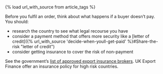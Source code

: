 {% load url_with_source from article_tags %}

Before you fulfil an order, think about what happens if a buyer doesn&rsquo;t pay. You should:

- research the country to see what legal recourse you have
- consider a payment method that offers more security like a [letter of credit]({% url_with_source 'decide-when-youll-get-paid' %}#Share-the-risk "letter of credit")
- consider getting insurance to cover the risk of non-payment 

See the government&rsquo;s [list of approved export insurance brokers](https://www.gov.uk/government/publications/uk-export-finance-insurance-list-of-approved-brokers/export-insurance-approved-brokers "UK Export Finance insurance: list of approved brokers"). UK Export Finance offer an insurance policy for high risk countries.
